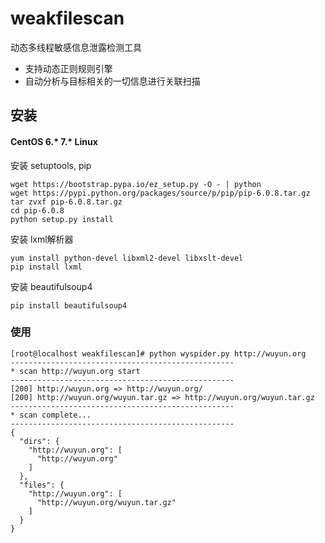 # weakfilescan
动态多线程敏感信息泄露检测工具

* 支持动态正则规则引擎
* 自动分析与目标相关的一切信息进行关联扫描

## 安装
#### CentOS 6.* 7.* Linux
安装 setuptools, pip
``` shell
wget https://bootstrap.pypa.io/ez_setup.py -O - | python
wget https://pypi.python.org/packages/source/p/pip/pip-6.0.8.tar.gz
tar zvxf pip-6.0.8.tar.gz
cd pip-6.0.8
python setup.py install
```
安装 lxml解析器
``` shell
yum install python-devel libxml2-devel libxslt-devel
pip install lxml
```
安装 beautifulsoup4
``` shell
pip install beautifulsoup4
```

### 使用
``` shell
[root@localhost weakfilescan]# python wyspider.py http://wuyun.org
--------------------------------------------------
* scan http://wuyun.org start
--------------------------------------------------
[200] http://wuyun.org => http://wuyun.org/
[200] http://wuyun.org/wuyun.tar.gz => http://wuyun.org/wuyun.tar.gz
--------------------------------------------------
* scan complete...
--------------------------------------------------
{
  "dirs": {
    "http://wuyun.org": [
      "http://wuyun.org"
    ]
  }, 
  "files": {
    "http://wuyun.org": [
      "http://wuyun.org/wuyun.tar.gz"
    ]
  }
}
```
